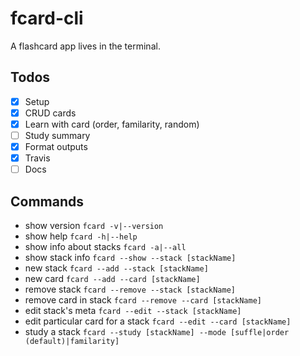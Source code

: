 # fcard-cli
A flashcard app lives in the terminal.

## Todos
- [x] Setup
- [x] CRUD cards
- [x] Learn with card (order, familarity, random)
- [ ] Study summary
- [x] Format outputs
- [x] Travis
- [ ] Docs

## Commands
- show version
  `fcard -v|--version`
- show help
  `fcard -h|--help`
- show info about stacks
  `fcard -a|--all`
- show stack info
  `fcard --show --stack [stackName]`
- new stack
  `fcard --add --stack [stackName]`
- new card
  `fcard --add --card [stackName]`
- remove stack
  `fcard --remove --stack [stackName]`
- remove card in stack
  `fcard --remove --card [stackName]`
- edit stack's meta
  `fcard --edit --stack [stackName]`
- edit particular card for a stack
  `fcard --edit --card [stackName]`
- study a stack
  `fcard --study [stackName] --mode [suffle|order (default)|familarity]`

